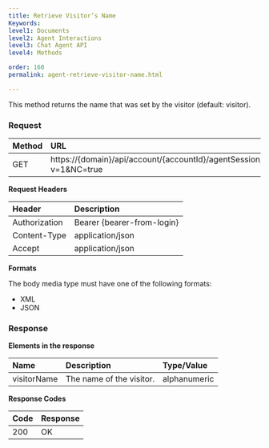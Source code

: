 ```yaml
---
title: Retrieve Visitor’s Name
Keywords:
level1: Documents
level2: Agent Interactions
level3: Chat Agent API
level4: Methods

order: 160
permalink: agent-retrieve-visitor-name.html

---
```


This method returns the name that was set by the visitor (default: visitor).

### Request

| Method | URL |
| :--- | :--- |
| GET | https://{domain}/api/account/{accountId}/agentSession/{agentSessionId}/chat/{chatId}/info/visitorName?v=1&NC=true |

**Request Headers**

| Header | Description |
| :--- | :--- |
| Authorization| Bearer {bearer-from-login} |
| Content-Type | application/json |
| Accept | application/json |

**Formats**

The body media type must have one of the following formats:

- XML
- JSON

### Response

**Elements in the response**

| Name | Description | Type/Value |
| :--- | :--- | :--- |
| visitorName | The name of the visitor. | alphanumeric |

**Response Codes**

| Code | Response |
| :--- | :--- |
| 200 | OK |